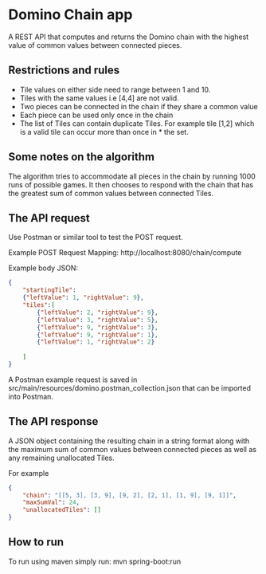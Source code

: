 # Domino Chain app
A REST API that computes and returns the Domino chain with the highest value of common values between connected pieces.

## Restrictions and rules
* Tile values on either side need to range between 1 and 10. 
* Tiles with the same values i.e [4,4] are not valid. 
* Two pieces can be connected in the chain if they share a common value
* Each piece can be used only once in the chain
* The list of Tiles can contain duplicate Tiles. For example tile [1,2] which is a valid tile can occur more than once in * the set.

## Some notes on the algorithm
The algorithm tries to accommodate all pieces in the chain by running 1000 runs of possible games. It then chooses to respond with the chain that has the greatest sum of common values between connected Tiles.

## The API request
Use Postman or similar tool to test the POST request.

Example POST Request Mapping: http://localhost:8080/chain/compute

Example body JSON:

```json
{
    "startingTile": 
    {"leftValue": 1, "rightValue": 9},
    "tiles":[
        {"leftValue": 2, "rightValue": 9},
        {"leftValue": 3, "rightValue": 5},
        {"leftValue": 9, "rightValue": 3},
        {"leftValue": 9, "rightValue": 1},
        {"leftValue": 1, "rightValue": 2}
       
    ]
}
```

A Postman example request is saved in src/main/resources/domino.postman_collection.json that can be imported into Postman.

## The API response
A JSON object containing the resulting chain in a string format along with the maximum sum of common values between connected pieces as well as any remaining unallocated Tiles.

For example

```json
{
    "chain": "[[5, 3], [3, 9], [9, 2], [2, 1], [1, 9], [9, 1]]",
    "maxSumVal": 24,
    "unallocatedTiles": []
}
```



## How to run
To run using maven simply run: mvn spring-boot:run

